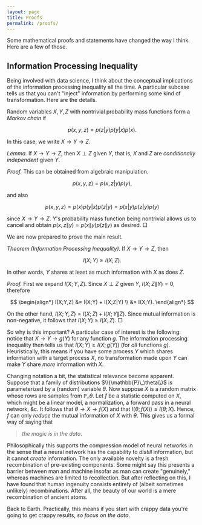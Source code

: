 ```yaml
---
layout: page
title: Proofs
permalink: /proofs/
---
```


Some mathematical proofs and statements have changed the way I think. Here are a few of those.

## Information Processing Inequality
Being involved with data science, I think about the conceptual implications of the information processing inequality all the time. A particular subcase tells us that you can't "inject" information by performing some kind of transformation. Here are the details.

Random variables $X, Y, Z$ with nontrivial probability mass functions form a _Markov chain_ if

$$
p(x,y,z) = p(z|y)p(y|x)p(x).
$$

In this case, we write $X \to Y \to Z.$

_Lemma._ If $X \to Y \to Z$, then $X \perp Z$ given $Y$, that is, $X$ and $Z$ are _conditionally independent_ given $Y$.

_Proof._ This can be obtained from algebraic manipulation. 

$$p(x,y,z) = p(x,z|y)p(y),$$

and also

$$p(x,y,z) = p(x)p(y|x)p(z|y) = p(x|y)p(z|y)p(y)$$

since $X \to Y \to Z$. $Y$'s probability mass function being nontrivial allows us to cancel and obtain $p(x,z\|y) = p(x\|y)p(z\|y)$ as desired. $\Box$

We are now prepared to prove the main result.

_Theorem (Information Processing Inequality)_. If $X \to Y \to Z$, then

$$ I(X;Y) \geqslant I(X;Z). $$

In other words, $Y$ shares at least as much information with $X$ as does $Z$.

_Proof._  First we expand $I(X;Y,Z)$. Since $X \perp Z$ given $Y$, $I(X;Z\|Y) = 0$, therefore

$$
\begin{align*}
I(X;Y,Z) &= I(X;Y) + I(X;Z|Y) \\
&= I(X;Y).
\end{align*}
$$

On the other hand, $I(X;Y,Z) = I(X;Z) + I(X;Y\|Z)$. Since mutual information is non-negative, it follows that $I(X;Y) \geqslant I(X;Z)$. $\Box$

So why is this important? A particular case of interest is the following: notice that $X \to Y \to g(Y)$ for any function $g$. The information processing inequality then tells us that $I(X;Y) \geqslant I(X;g(Y))$ (for _all_ functions $g$). Heuristically, this means if you have some process $Y$ which shares information with a target process $X$, no transformation made upon $Y$ can make $Y$ share _more_ information with $X$.

Changing notation a bit, the statistical relevance become apparent. Suppose that a family of distributions $\\{\mathbb{P}\_\theta\\}$ is parameterized by a (random) variable $\theta$. Now suppose $X$ is a random matrix whose rows are samples from $\mathbb{P}\_\theta$. Let $f$ be a statistic computed on $X$, which might be a linear model, a normalization, a forward pass in a neural network, &c. It follows that $\theta \to X \to f(X)$ and that $I(\theta; f(X))\leqslant I(\theta; X)$. Hence, $f$ can only _reduce_ the mutual information of $X$ with $\theta$. This gives us a formal way of saying that

> _the magic is in the data_.

Philosophically this supports the compression model of neural networks in the sense that a neural network has the capability to _distill_ information, but it cannot _create_ information. The only available novelty is a fresh recombination of pre-existing components. Some might say this presents a barrier between man and machine insofar as man can create "genuinely," whereas machines are limited to recollection. But after reflecting on this, I have found that human ingenuity consists entirely of (albeit sometimes unlikely) recombinations. After all, the beauty of our world is a mere recombination of ancient atoms.

Back to Earth. Practically, this means if you start with crappy data you're going to get crappy results, _so focus on the data_.